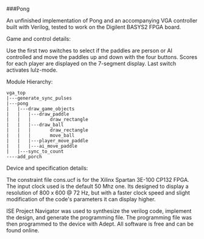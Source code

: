 ###Pong

An unfinished implementation of Pong and an accompanying VGA controller built
with Verilog, tested to work on the Digilent BASYS2 FPGA board.

Game and control details:

Use the first two switches to select if the paddles are person or AI controlled
and move the paddles up and down with the four buttons. Scores for each player
are displayed on the 7-segment display. Last switch activates lulz-mode.

Module Hierarchy:

    vga_top
    |---generate_sync_pulses
    |---pong
    |   |---draw_game_objects
    |   |   |---draw_paddle
    |   |   |       draw_rectangle
    |   |   |---draw_ball
    |   |   |       draw_rectangle
    |   |   |       move_ball
    |   |   |---player_move_paddle
    |   |   |---ai_move_paddle
    |   |---sync_to_count   
    ----add_porch

Device and specification details:

The constraint file cons.ucf is for the Xilinx Spartan 3E-100 CP132 FPGA. The
input clock used is the default 50 Mhz one. Its designed to display a
resolution of 800 x 600 @ 72 Hz, but with a faster clock speed and slight
modification of the code's parameters it can display higher.

ISE Project Navigator was used to synthesize the verilog code, implement
the design, and generate the programming file. The programming file was then
programmed to the device with Adept. All software is free and can be found
online.